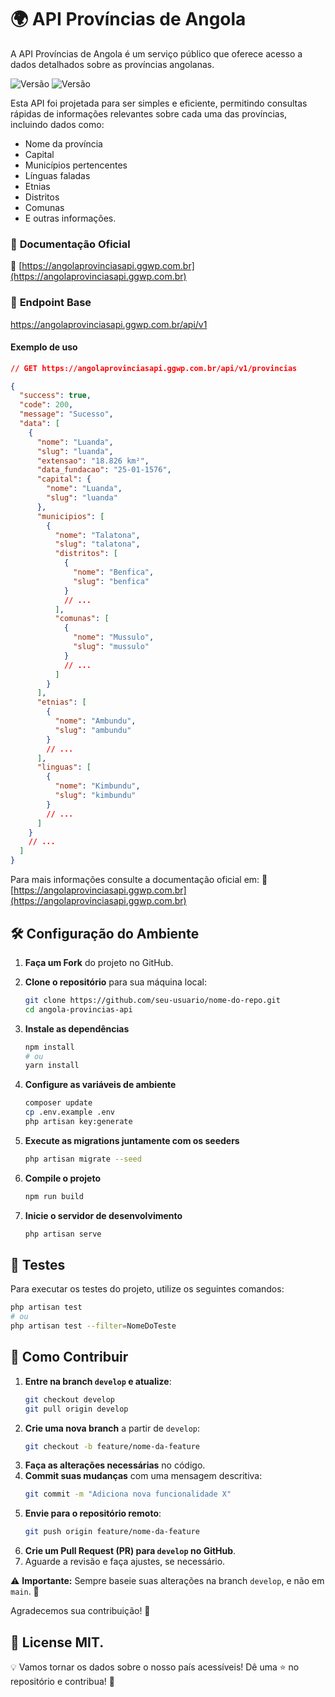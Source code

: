 # 🌍 API Províncias de Angola
A API Províncias de Angola é um serviço público que oferece acesso a dados detalhados sobre as províncias angolanas.

![Versão](https://img.shields.io/badge/Versão-v1.0.0-green) ![Versão](https://img.shields.io/badge/License-MIT-red)

Esta API foi projetada para ser simples e eficiente, permitindo consultas rápidas de informações relevantes sobre cada uma das províncias, incluindo dados como:
- Nome da província </br>
- Capital </br>
- Municípios pertencentes </br>
- Línguas faladas </br>
- Etnias </br>
- Distritos </br>
- Comunas </br>
- E outras informações.


### 📄 **Documentação Oficial**  
🔗 [https://angolaprovinciasapi.ggwp.com.br](https://angolaprovinciasapi.ggwp.com.br)

### 🔗 **Endpoint Base**
https://angolaprovinciasapi.ggwp.com.br/api/v1

#### **Exemplo de uso**

```json
// GET https://angolaprovinciasapi.ggwp.com.br/api/v1/provincias

{
  "success": true,
  "code": 200,
  "message": "Sucesso",
  "data": [
    {
      "nome": "Luanda",
      "slug": "luanda",
      "extensao": "18.826 km²",
      "data_fundacao": "25-01-1576",
      "capital": {
        "nome": "Luanda",
        "slug": "luanda"
      },
      "municipios": [
        {
          "nome": "Talatona",
          "slug": "talatona",
          "distritos": [
            {
              "nome": "Benfica",
              "slug": "benfica"
            }
            // ...
          ],
          "comunas": [
            {
              "nome": "Mussulo",
              "slug": "mussulo"
            }
            // ...
          ]
        }
      ],
      "etnias": [
        {
          "nome": "Ambundu",
          "slug": "ambundu"
        }
        // ...
      ],
      "linguas": [
        {
          "nome": "Kimbundu",
          "slug": "kimbundu"
        }
        // ...
      ]
    }
    // ...
  ]
}

```

Para mais informações consulte a documentação oficial em:
🔗 [https://angolaprovinciasapi.ggwp.com.br](https://angolaprovinciasapi.ggwp.com.br)

## 🛠️ Configuração do Ambiente

1. **Faça um Fork** do projeto no GitHub.
2. **Clone o repositório** para sua máquina local:

    ```bash
    git clone https://github.com/seu-usuario/nome-do-repo.git
    cd angola-provincias-api
    ```

3. **Instale as dependências**

    ```bash
    npm install
    # ou
    yarn install
    ```

4. **Configure as variáveis de ambiente**

    ```bash
    composer update
    cp .env.example .env
    php artisan key:generate
    ```

5. **Execute as migrations juntamente com os seeders**

    ```bash
    php artisan migrate --seed
    ```

6. **Compile o projeto**

    ```bash
    npm run build
    ```

7. **Inicie o servidor de desenvolvimento**
    ```bash
    php artisan serve
    ```

## 🧪 Testes

Para executar os testes do projeto, utilize os seguintes comandos:

```bash
php artisan test
# ou
php artisan test --filter=NomeDoTeste
```

## 🤝 Como Contribuir

1. **Entre na branch `develop` e atualize**:
   ```bash
   git checkout develop  
   git pull origin develop  
   ```
2. **Crie uma nova branch** a partir de `develop`:
   ```bash
   git checkout -b feature/nome-da-feature
   ```
3. **Faça as alterações necessárias** no código.
4. **Commit suas mudanças** com uma mensagem descritiva:
   ```bash
   git commit -m "Adiciona nova funcionalidade X"
   ```
5. **Envie para o repositório remoto**:
   ```bash
   git push origin feature/nome-da-feature
   ```
6. **Crie um Pull Request (PR) para `develop` no GitHub**.
7. Aguarde a revisão e faça ajustes, se necessário.

⚠️ **Importante:** Sempre baseie suas alterações na branch `develop`, e não em `main`. 🚀

Agradecemos sua contribuição! 🚀  

## :memo: License MIT.

💡 Vamos tornar os dados sobre o nosso país acessíveis! Dê uma ⭐ no repositório e contribua! 🚀
